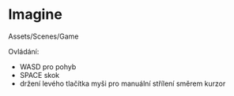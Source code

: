 # Imagine

Assets/Scenes/Game

Ovládání:
- WASD pro pohyb
- SPACE skok
- držení levého tlačítka myši pro manuální střílení směrem kurzor
